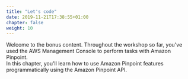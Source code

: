 ```yaml
---
title: "Let's code"
date: 2019-11-21T17:38:55+01:00
chapter: false
weight: 10
---
```


Welcome to the bonus content. Throughout the workshop so far, you've used the AWS Management Console to perform tasks with Amazon Pinpoint.  
In this chapter, you'll learn how to use Amazon Pinpoint features programmatically using the Amazon Pinpoint API.
